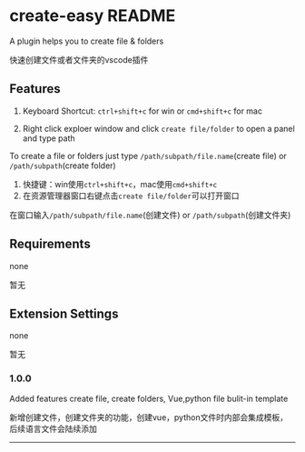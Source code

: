 # create-easy README

A plugin helps you to create file & folders

快速创建文件或者文件夹的vscode插件

## Features

1. Keyboard Shortcut: `ctrl+shift+c` for win or `cmd+shift+c` for mac

2. Right click exploer window and click `create file/folder` to open a panel and type path 

To create a file or folders just type `/path/subpath/file.name`(create file) or `/path/subpath`(create folder)

1. 快捷键：win使用`ctrl+shift+c`，mac使用`cmd+shift+c`
2. 在资源管理器窗口右键点击`create file/folder`可以打开窗口

在窗口输入`/path/subpath/file.name`(创建文件) or `/path/subpath`(创建文件夹)


## Requirements

none

暂无

## Extension Settings

none

暂无

### 1.0.0

Added features create file, create folders, Vue,python file bulit-in template

新增创建文件，创建文件夹的功能，创建vue，python文件时内部会集成模板，后续语言文件会陆续添加

-----------------------------------------------------------------------------------------------------------
